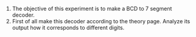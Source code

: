 1. The objective of this experiment is to make a BCD to 7 segment decoder.
2. First of all make this decoder according to the theory page. Analyze its output how it corresponds to different digits.

